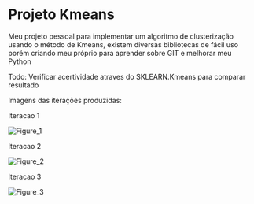 # Projeto Kmeans

Meu projeto pessoal para implementar um algoritmo de clusterização usando o método de Kmeans,
existem diversas bibliotecas de fácil uso porém criando meu próprio para aprender sobre GIT e melhorar
meu Python

Todo: Verificar acertividade atraves do SKLEARN.Kmeans para comparar resultado 

Imagens das iterações produzidas:

Iteracao 1

![Figure_1](https://user-images.githubusercontent.com/37700851/117362314-7ae12b00-ae91-11eb-8fb0-e4bba697871d.png)

Iteracao 2

![Figure_2](https://user-images.githubusercontent.com/37700851/117362345-83d1fc80-ae91-11eb-9ba9-22852ecaf067.png)

Iteracao 3

![Figure_3](https://user-images.githubusercontent.com/37700851/117362371-8d5b6480-ae91-11eb-9dff-e7f9ae3bdeff.png)

